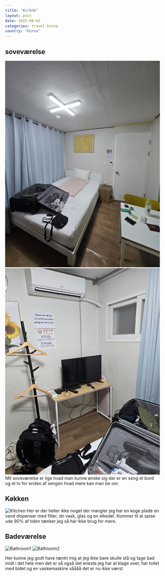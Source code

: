 ```yaml
---
title: "Airbnb"
layout: post
date: 2025-08-02
categories: travel korea
country: "Korea"
---
```


## soveværelse
![Bedroom1](../assets/images/mobile/20250802_212758.jpg)
![Bedroom2](../assets/images/mobile/20250802_212804.jpg)
Mit soveværelse er lige hvad man kunne ønske sig der er en seng et bord og et tv for enden af sengen hvad mere kan man be om


## Køkken

![Kitchen](../assets/images/mobile/20250802_213100.jpg)
Her er der heller ikke noget der mangler jeg har en koge plade en vand dispenser med filter, dn vask, glas og en elkedel. Kommer til at spise ude 90% af tiden tænker jeg så har ikke brug for mere.

## Badeværelse 
![Bathroom1](../assets/images/mobile/20250802_213353.jpg)
![Bathroom2](../assets/images/mobile/20250802_213357.jpg)

Her kunne jeg godt have tænkt mig at jeg ikke bare skulle stå og tage bad midt i det hele men det er så også det eneste jeg har at klage over, har toilet med bidet og en vaskemaskine såååå det er nu ikke værst